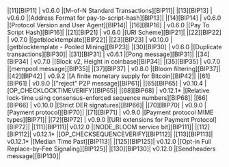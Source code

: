 |[11][BIP11] | v0.6.0        |[M-of-N Standard Transactions][BIP11]|
|[13][BIP13] | v0.6.0        |[Address Format for pay-to-script-hash][BIP13]|
|[14][BIP14] | v0.6.0        |[Protocol Version and User Agent][BIP14]|
|[16][BIP16] | v0.6.0        |[Pay To Script Hash][BIP16]|
|[21][BIP21] | v0.6.0        |[URI Scheme][BIP21]|
|[22][BIP22] | v0.7.0        |[getblocktemplate][BIP22]|
|[23][BIP23] | v0.10.0       |[getblocktemplate - Pooled Mining][BIP23]|
|[30][BIP30] | v0.6.0        |[Duplicate transactions][BIP30]|
|[31][BIP31] | v0.6.1        |[Pong message][BIP31]|
|[34][BIP34] | v0.7.0        |[Block v2, Height in coinbase][BIP34]|
|[35][BIP35] | v0.7.0        |[mempool message][BIP35]|
|[37][BIP37] | v0.8.0        |[Bloom filtering][BIP37]|
|[42][BIP42] | v0.9.2        |[A finite monetary supply for Bitcoin][BIP42]|
|[61][BIP61] | v0.9.0        |["reject" P2P message][BIP61]|
|[65][BIP65] | v0.10.4       |[OP_CHECKLOCKTIMEVERIFY][BIP65]|
|[68][BIP68] | v0.12.1*      |[Relative lock-time using consensus-enforced sequence numbers][BIP68]|
|[66][BIP66] | v0.10.0       |[Strict DER signatures][BIP66]|
|[70][BIP70] | v0.9.0        |[Payment protocol][BIP70]|
|[71][BIP71] | v0.9.0        |[Payment protocol MIME types][BIP71]|
|[72][BIP72] | v0.9.0        |[URI extensions for Payment Protocol][BIP72]|
|[111][BIP111]| v0.12.0       |[NODE_BLOOM service bit][BIP111]|
|[112][BIP112]| v0.12.1*      |[OP_CHECKSEQUENCEVERIFY][BIP112]|
|[113][BIP113]| v0.12.1*      |[Median Time Past][BIP113]|
|[125][BIP125]| v0.12.0       |[Opt-in Full Replace-by-Fee Signaling][BIP125]|
|[130][BIP130]| v0.12.0       |[Sendheaders message][BIP130]|


